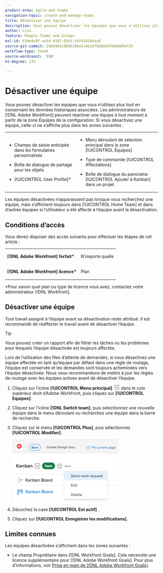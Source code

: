 ```yaml
---
product-area: agile-and-teams
navigation-topic: create-and-manage-teams
title: Désactiver une équipe
description: Vous pouvez désactiver les équipes que vous n’utilisez plus tout en conservant les données historiques associées. Les administrateurs d’Adobe Workfront peuvent réactiver une équipe à tout moment à partir de la zone Équipes de la configuration.
author: Lisa
feature: People Teams and Groups
exl-id: 634e4c0f-aa1d-4197-92e3-54f414344ac0
source-git-commit: 24bb9b5c0836196a1c6e15f828eb47bbd489ef25
workflow-type: tm+mt
source-wordcount: '338'
ht-degree: 11%

---
```


# Désactiver une équipe

Vous pouvez désactiver les équipes que vous n’utilisez plus tout en conservant les données historiques associées. Les administrateurs de [!DNL Adobe Workfront] peuvent réactiver une équipe à tout moment à partir de la zone Équipes de la configuration. Si vous désactivez une équipe, celle-ci ne s’affiche plus dans les zones suivantes :

<table style="table-layout:auto"> 
 <col> 
 <col> 
 <tbody> 
  <tr> 
   <td> 
    <ul> 
     <li> <p>Champs de saisie anticipée dans les formulaires personnalisés</p> </li> 
    </ul> 
    <ul> 
     <li> <p>Boîte de dialogue de partage pour les objets</p> </li> 
     <li> <p>[!UICONTROL User Profile]*</p> </li> 
    </ul> </td> 
   <td> 
    <ul> 
     <li> <p>Menu déroulant de sélection principal dans la zone [!UICONTROL Équipes]</p> </li> 
     <li> <p>Type de commande [!UICONTROL Affectations]</p> </li> 
     <li> <p>Boîte de dialogue du panorama [!UICONTROL Ajouter à Kanban] dans un projet</p> </li> 
    </ul> </td> 
  </tr> 
 </tbody> 
</table>

Les équipes désactivées n’apparaissent pas lorsque vous recherchez une équipe, mais s’affichent toujours dans [!UICONTROL Home Team] et dans d’autres équipes si l’utilisateur a été affecté à l’équipe avant la désactivation.

## Conditions d’accès

Vous devez disposer des accès suivants pour effectuer les étapes de cet article :

<table style="table-layout:auto"> 
 <col> 
 <col> 
 <tbody> 
  <tr> 
   <td role="rowheader"><strong>[!DNL Adobe Workfront] forfait*</strong></td> 
   <td> <p>N’importe quelle</p> </td> 
  </tr> 
  <tr> 
   <td role="rowheader"><strong>[!DNL Adobe Workfront] licence*</strong></td> 
   <td> <p>Plan</p> </td> 
  </tr> 
 </tbody> 
</table>

&#42;Pour savoir quel plan ou type de licence vous avez, contactez votre administrateur [!DNL Workfront].

## Désactiver une équipe

Tout travail assigné à l’équipe avant sa désactivation reste attribué. Il est recommandé de réaffecter le travail avant de désactiver l’équipe.

>[!TIP]
>
>Vous pouvez créer un rapport afin de filtrer les tâches ou les problèmes pour lesquels l’équipe désactivée est toujours affectée.

Lors de l’utilisation des files d’attente de demandes, si vous désactivez une équipe affectée en tant qu’équipe par défaut dans une règle de routage, l’équipe est conservée et les demandes sont toujours acheminées vers l’équipe désactivée. Nous vous recommandons de mettre à jour les règles de routage avec les équipes actives avant de désactiver l’équipe.

1. Cliquez sur l’icône **[!UICONTROL Menu principal]** ![](assets/main-menu-icon.png) dans le coin supérieur droit d’Adobe Workfront, puis cliquez sur **[!UICONTROL Equipes]**.
1. Cliquez sur l’icône **[!DNL Switch team]**, puis sélectionnez une nouvelle équipe dans le menu déroulant ou recherchez une équipe dans la barre de recherche.
1. Cliquez sur le menu **[!UICONTROL Plus]**, puis sélectionnez **[!UICONTROL Modifier]**.

   ![](assets/edit-team-settings-350x205.png)

1. Décochez la case **[!UICONTROL Est actif]** .
1. Cliquez sur **[!UICONTROL Enregistrer les modifications]**.

## Limites connues

Les équipes désactivées s’affichent dans les zones suivantes :

* Le champ Propriétaire dans [!DNL Workfront Goals]. Cela nécessite une licence supplémentaire pour [!DNL Adobe Workfront Goals]. Pour plus d’informations, voir [Prise en main de [!DNL Adobe Workfront Goals]](../../workfront-goals/goal-management/getting-started-with-wf-goals.md).
